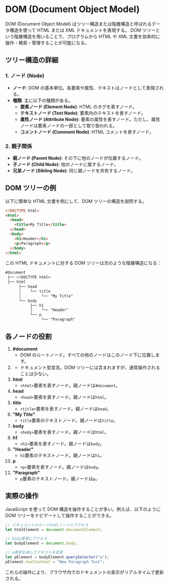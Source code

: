 # DOM (Document Object Model)

DOM (Document Object Model) はツリー構造または階層構造と呼ばれるデータ構造を使って HTML または XML ドキュメントを表現する。
DOM ツリーという階層構造を用いることで、プログラムから HTML や XML 文書を効率的に操作・検索・管理することが可能になる。

## ツリー構造の詳細

### 1. ノード (Node)

- **ノード**: DOM の基本単位。各要素や属性、テキストはノードとして表現される。
- **種類**: 主に以下の種類がある。
  - **要素ノード (Element Node)**: HTML のタグを表すノード。
  - **テキストノード (Text Node)**: 要素内のテキストを表すノード。
  - **属性ノード (Attribute Node)**: 要素の属性を表すノード。ただし、属性ノードは要素ノードの一部として取り扱われる。
  - **コメントノード (Comment Node)**: HTML コメントを表すノード。

### 2. 親子関係

- **親ノード (Parent Node)**: その下に他のノードが位置するノード。
- **子ノード (Child Node)**: 他のノードに属するノード。
- **兄弟ノード (Sibling Node)**: 同じ親ノードを共有するノード。

## DOM ツリーの例

以下に簡単な HTML 文書を例にして、DOM ツリーの構造を説明する。

```html
<!DOCTYPE html>
<html>
  <head>
    <title>My Title</title>
  </head>
  <body>
    <h1>Header</h1>
    <p>Paragraph</p>
  </body>
</html>
```

この HTML ドキュメントに対する DOM ツリーは次のような階層構造になる：

```txt
#document
 ├── <!DOCTYPE html>
 ├── html
      ├── head
      │    └── title
      │         └── "My Title"
      └── body
           ├── h1
           │    └── "Header"
           └── p
                └── "Paragraph"
```

## 各ノードの役割

1. **#document**
   - DOM のルートノード。すべての他のノードはこのノード下に位置します。
2. **<!DOCTYPE html>**
   - ドキュメント型宣言。DOM ツリーには含まれますが、通常操作されることは少ない。
3. **html**
   - `<html>`要素を表すノード。親ノードは`#document`。
4. **head**
   - `<head>`要素を表すノード。親ノードは`html`。
5. **title**
   - `<title>`要素を表すノード。親ノードは`head`。
6. **"My Title"**
   - `title`要素のテキストノード。親ノードは`title`。
7. **body**
   - `<body>`要素を表すノード。親ノードは`html`。
8. **h1**
   - `<h1>`要素を表すノード。親ノードは`body`。
9. **"Header"**
   - `h1`要素のテキストノード。親ノードは`h1`。
10. **p**
    - `<p>`要素を表すノード。親ノードは`body`。
11. **"Paragraph"**
    - `p`要素のテキストノード。親ノードは`p`。

## 実際の操作

JavaScript を使って DOM 構造を操作することが多い。例えば、以下のように DOM ツリーをナビゲートして操作することができる。

```javascript
// ドキュメントのルートhtmlノードにアクセス
let htmlElement = document.documentElement;

// body要素にアクセス
let bodyElement = document.body;

// p要素を探してテキストを変更
let pElement = bodyElement.querySelector("p");
pElement.textContent = "New Paragraph Text";
```

これらの操作により、ブラウザ内でのドキュメントの表示がリアルタイムで更新される。
